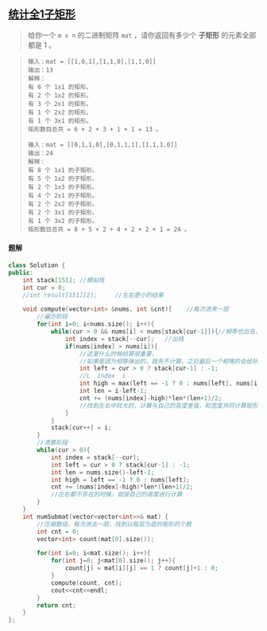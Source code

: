 ## [统计全1子矩形](https://leetcode.cn/problems/count-submatrices-with-all-ones/description/)

> 给你一个 `m x n` 的二进制矩阵 `mat` ，请你返回有多少个 **子矩形** 的元素全部都是 1 。

> ```
> 输入：mat = [[1,0,1],[1,1,0],[1,1,0]]
> 输出：13
> 解释：
> 有 6 个 1x1 的矩形。
> 有 2 个 1x2 的矩形。
> 有 3 个 2x1 的矩形。
> 有 1 个 2x2 的矩形。
> 有 1 个 3x1 的矩形。
> 矩形数目总共 = 6 + 2 + 3 + 1 + 1 = 13 。
> ```
>
> ```
> 输入：mat = [[0,1,1,0],[0,1,1,1],[1,1,1,0]]
> 输出：24
> 解释：
> 有 8 个 1x1 的子矩形。
> 有 5 个 1x2 的子矩形。
> 有 2 个 1x3 的子矩形。
> 有 4 个 2x1 的子矩形。
> 有 2 个 2x2 的子矩形。
> 有 2 个 3x1 的子矩形。
> 有 1 个 3x2 的子矩形。
> 矩形数目总共 = 8 + 5 + 2 + 4 + 2 + 2 + 1 = 24 。
> ```

#### 题解

```c++
class Solution {
public:
    int stack[151]; //模拟栈
    int cur = 0;
    //int result[151][2];     //左右更小的结果

    void compute(vector<int> &nums, int &cnt){    //每次进来一层
        //遍历阶段
        for(int i=0; i<nums.size(); i++){
            while(cur > 0 && nums[i] < nums[stack[cur-1]]){//相等也出去，后面会补
                int index = stack[--cur];   //出栈
                if(nums[index] > nums[i]){
                    //这里什么时候结算很重要，
                    //如果是因为相等弹出的，就先不计算，之后最后一个相等的会给补充上
                    int left = cur > 0 ? stack[cur-1] : -1;
                    //L  index  i
                    int high = max(left == -1 ? 0 : nums[left], nums[i]);
                    int len = i-left-1;
                    cnt += (nums[index]-high)*len*(len+1)/2;
                    //找到左右中较大的，计算与自己的高度差值，和宽度共同计算矩形个数
                }
            }
            stack[cur++] = i;
        }
        //清算阶段
        while(cur > 0){
            int index = stack[--cur];
            int left = cur > 0 ? stack[cur-1] : -1;
            int len = nums.size()-left-1;
            int high = left == -1 ? 0 : nums[left];
            cnt += (nums[index]-high)*len*(len+1)/2;
            //左右都不存在的时候，就按自己的高度进行计算
        }
    }
    int numSubmat(vector<vector<int>>& mat) {
        //压缩数组，每次进去一层，找到以每层为底的矩形的个数
        int cnt = 0;
        vector<int> count(mat[0].size());

        for(int i=0; i<mat.size(); i++){
            for(int j=0; j<mat[0].size(); j++){
                count[j] = mat[i][j] == 1 ? count[j]+1 : 0;
            }
            compute(count, cnt);
            cout<<cnt<<endl;
        }
        return cnt;
    }
};
```

